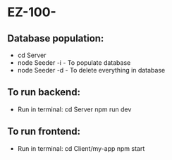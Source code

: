 # EZ-100-

## Database population:
  - cd Server
  - node Seeder -i    - To populate database
  - node Seeder -d    - To delete everything in database
  
## To run backend:
- Run in terminal:
  cd Server
  npm run dev
  
## To run frontend:
- Run in terminal:
  cd Client/my-app
  npm start
